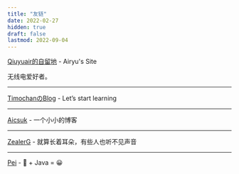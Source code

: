 ```yaml
---
title: "友链"
date: 2022-02-27
hidden: true
draft: false
lastmod: 2022-09-04
---
```


[Qiuyuair的自留地](https://qiuyuair.com) - Airyu's Site

无线电爱好者。

<hr>

[TimochanのBlog](https://www.timochan.cn/) - Let’s start learning

<hr>

[Aicsuk](https://www.aicsuk.moe) - 一个小小的博客

<hr>

[ZealerG](https://blog.zealerg.top) - 就算长着耳朵，有些人也听不见声音

<hr>

[Pei](https://blog.goku.top) - 🙁 + Java = 😀
